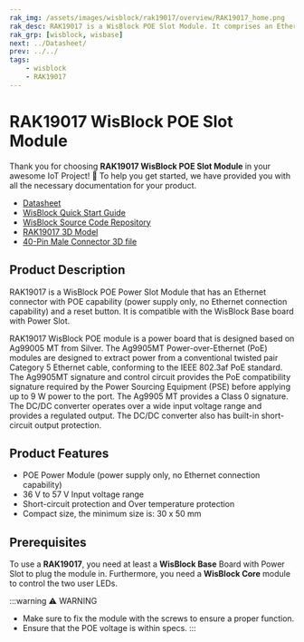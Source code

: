 ```yaml
---
rak_img: /assets/images/wisblock/rak19017/overview/RAK19017_home.png
rak_desc: RAK19017 is a WisBlock POE Slot Module. It comprises an Ethernet connector and a reset button that can connect with the WisBlock Base board via 40-pin power slot connector.
rak_grp: [wisblock, wisbase]
next: ../Datasheet/
prev: ../../
tags:
    - wisblock
    - RAK19017
---
```


# RAK19017 WisBlock POE Slot Module

Thank you for choosing **RAK19017 WisBlock POE Slot Module** in your awesome IoT Project! 🎉 To help you get started, we have provided you with all the necessary documentation for your product.

* [Datasheet](../Datasheet/)
* <a href="../../Quickstart/" target="_blank">WisBlock Quick Start Guide</a>
* [WisBlock Source Code Repository](https://github.com/RAKWireless/WisBlock/)
* [RAK19017 3D Model](https://downloads.rakwireless.com/3D_File/WisBlock/3D_RAK19017.stp)
* [40-Pin Male Connector 3D file](https://downloads.rakwireless.com/3D_File/Accessory/WisConnector/M40S1003K6M.stp)

## Product Description

RAK19017 is a WisBlock POE Power Slot Module that has an Ethernet connector with POE capability (power supply only, no Ethernet connection capability) and a reset button. It is compatible with the WisBlock Base board with Power Slot.

RAK19017 WisBlock POE module is a power board that is designed based on Ag99005 MT from Silver. The Ag9905MT Power-over-Ethernet (PoE) modules are designed to extract power from a conventional twisted pair Category 5 Ethernet cable, conforming to the IEEE 802.3af PoE standard. The Ag9905MT signature and control circuit provides the PoE compatibility signature required by the Power Sourcing Equipment (PSE) before applying up to 9&nbsp;W power to the port. The Ag9905 MT provides a Class 0 signature. The DC/DC converter operates over a wide input voltage range and provides a regulated output. The DC/DC converter also has built-in short-circuit output protection.

## Product Features

- POE Power Module (power supply only, no Ethernet connection capability)
- 36&nbsp;V to 57&nbsp;V Input voltage range 
- Short-circuit protection and Over temperature protection
- Compact size, the minimum size is: 30 x 50&nbsp;mm

## Prerequisites

To use a **RAK19017**, you need at least a **WisBlock Base** Board with Power Slot to plug the module in. Furthermore, you need a **WisBlock Core** module to control the two user LEDs.

:::warning ⚠️ WARNING    
- Make sure to fix the module with the screws to ensure a proper function.
- Ensure that the POE voltage is within specs.
:::